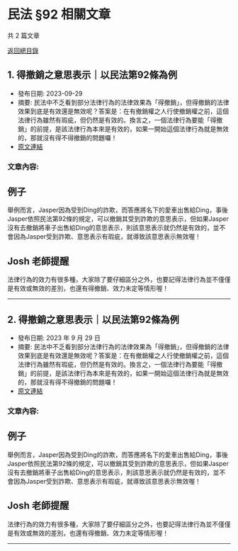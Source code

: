 # 民法 §92 相關文章

共 2 篇文章

[返回總目錄](00_總目錄.md)

## 1. 得撤銷之意思表示｜以民法第92條為例

- 發布日期: 2023-09-29
- 摘要: 民法中不乏看到部分法律行為的法律效果為「得撤銷」，但得撤銷的法律效果到底是有效還是無效呢？答案是：在有撤銷權之人行使撤銷權之前，這個法律行為雖然有瑕疵，但仍然是有效的。換言之，一個法律行為要能「得撤銷」的前提，是該法律行為本來是有效的，如果一開始這個法律行為就是無效的，那就沒有得不得撤銷的問題囉！
- [原文連結](https://www.jasper-realestate.com/%e5%be%97-%e6%92%a4%e9%8a%b7-%e4%b9%8b%e6%84%8f%e6%80%9d%e8%a1%a8%e7%a4%ba%e4%bb%a5%e6%b0%91%e6%b3%95%e7%ac%ac92%e6%a2%9d%e7%82%ba%e4%be%8b/)

### 文章內容:

## 例子

舉例而言，Jasper因為受到Ding的詐欺，而答應將名下的愛車出售給Ding，事後Jasper依照民法第92條的規定，可以撤銷其受到詐欺的意思表示，但如果Jasper沒有去撤銷將車子出售給Ding的意思表示，則該意思表示就仍然是有效的，並不會因為Jasper受到詐欺、意思表示有瑕疵，就導致該意思表示無效喔！

## Josh 老師提醒

法律行為的效力有很多種，大家除了要仔細區分之外，也要記得法律行為並不僅僅是有效或無效的差別，也還有得撤銷、效力未定等情形喔！

---

## 2. 得撤銷之意思表示｜以民法第92條為例

- 發布日期: 2023 年 9 月 29 日
- 摘要: 民法中不乏看到部分法律行為的法律效果為「得撤銷」，但得撤銷的法律效果到底是有效還是無效呢？答案是：在有撤銷權之人行使撤銷權之前，這個法律行為雖然有瑕疵，但仍然是有效的。換言之，一個法律行為要能「得撤銷」的前提，是該法律行為本來是有效的，如果一開始這個法律行為就是無效的，那就沒有得不得撤銷的問題囉！
- [原文連結](https://www.jasper-realestate.com/%e5%be%97-%e6%92%a4%e9%8a%b7-%e4%b9%8b%e6%84%8f%e6%80%9d%e8%a1%a8%e7%a4%ba%e4%bb%a5%e6%b0%91%e6%b3%95%e7%ac%ac92%e6%a2%9d%e7%82%ba%e4%be%8b/)

### 文章內容:

## 例子

舉例而言，Jasper因為受到Ding的詐欺，而答應將名下的愛車出售給Ding，事後Jasper依照民法第92條的規定，可以撤銷其受到詐欺的意思表示，但如果Jasper沒有去撤銷將車子出售給Ding的意思表示，則該意思表示就仍然是有效的，並不會因為Jasper受到詐欺、意思表示有瑕疵，就導致該意思表示無效喔！

## Josh 老師提醒

法律行為的效力有很多種，大家除了要仔細區分之外，也要記得法律行為並不僅僅是有效或無效的差別，也還有得撤銷、效力未定等情形喔！

---

